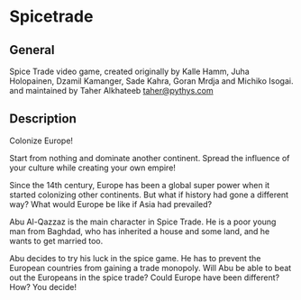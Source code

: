 # Spicetrade

## General

   Spice Trade video game, created originally by
   Kalle Hamm, Juha Holopainen, Dzamil Kamanger, Sade Kahra,
   Goran Mrdja and Michiko Isogai.
   and maintained by Taher Alkhateeb <taher@pythys.com>

## Description

   Colonize Europe!

   Start from nothing and dominate another continent.
   Spread the influence of your culture while creating your own empire!

   Since the 14th century, Europe has been a global super power when it
   started colonizing other continents. But what if history had gone a
   different way? What would Europe be like if Asia had prevailed?

   Abu Al-Qazzaz is the main character in Spice Trade. He is a poor young
   man from Baghdad, who has inherited a house and some land, and he wants
   to get married too.

   Abu decides to try his luck in the spice game. He has to prevent the
   European countries from gaining a trade monopoly. Will Abu be able to
   beat out the Europeans in the spice trade?
   Could Europe have been different?
   How? You decide!
